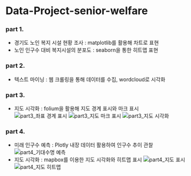 # Data-Project-senior-welfare 

### part 1. 
- 경기도 노인 복지 시설 현황 조사 : matplotlib를 활용해 차트로 표현
- 노인 인구수 대비 복지시설의 분포도 : seaborn을 통한 히트맵 표현

### part 2.
- 텍스트 마이닝 : 웹 크롤링을 통해 데이터를 수집, wordcloud로 시각화

### part 3.
- 지도 시각화 : folium을 활용해 지도 경계 표시와 마크 표시
![part3_좌표 경계 표시](https://user-images.githubusercontent.com/31722578/93659519-fae08f00-fa80-11ea-810c-a8809966f09d.PNG)
![part3_지도 마크 표시](https://user-images.githubusercontent.com/31722578/93659520-fd42e900-fa80-11ea-98d3-31646a07abab.PNG)
![part3_지도 시각화](https://user-images.githubusercontent.com/31722578/93659521-03d16080-fa81-11ea-9e4c-989f89321e35.PNG)

### part 4.
- 미래 인구수 예측 : Plotly 내장 데이터 활용하여 인구수 추이 관찰
![part4_기대수명 예측](https://user-images.githubusercontent.com/31722578/93659589-c1f4ea00-fa81-11ea-9642-46ceb12b3d62.PNG)
- 지도 시각화 : mapbox를 이용한 지도 시각화와 히트맵 표시
![part4_지도 표시](https://user-images.githubusercontent.com/31722578/93659590-c3bead80-fa81-11ea-8af2-d5e4f2b40e61.PNG)
![part4_지도 히트맵](https://user-images.githubusercontent.com/31722578/93659593-c4574400-fa81-11ea-9b47-85eb134cd2ef.PNG)
